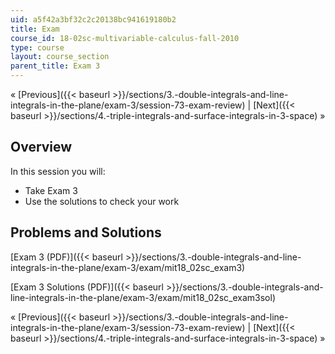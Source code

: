 ```yaml
---
uid: a5f42a3bf32c2c20138bc941619180b2
title: Exam
course_id: 18-02sc-multivariable-calculus-fall-2010
type: course
layout: course_section
parent_title: Exam 3
---
```


« [Previous]({{< baseurl >}}/sections/3.-double-integrals-and-line-integrals-in-the-plane/exam-3/session-73-exam-review) | [Next]({{< baseurl >}}/sections/4.-triple-integrals-and-surface-integrals-in-3-space) »

Overview
--------

In this session you will:

*   Take Exam 3
*   Use the solutions to check your work

Problems and Solutions
----------------------

[Exam 3 (PDF)]({{< baseurl >}}/sections/3.-double-integrals-and-line-integrals-in-the-plane/exam-3/exam/mit18_02sc_exam3)

[Exam 3 Solutions (PDF)]({{< baseurl >}}/sections/3.-double-integrals-and-line-integrals-in-the-plane/exam-3/exam/mit18_02sc_exam3sol)

« [Previous]({{< baseurl >}}/sections/3.-double-integrals-and-line-integrals-in-the-plane/exam-3/session-73-exam-review) | [Next]({{< baseurl >}}/sections/4.-triple-integrals-and-surface-integrals-in-3-space) »